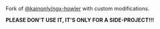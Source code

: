 Fork of [@kainonly/ngx-howler](https://github.com/kainonly/ngx-howler) with custom modifications.

**PLEASE DON'T USE IT, IT'S ONLY FOR A SIDE-PROJECT!!!**
